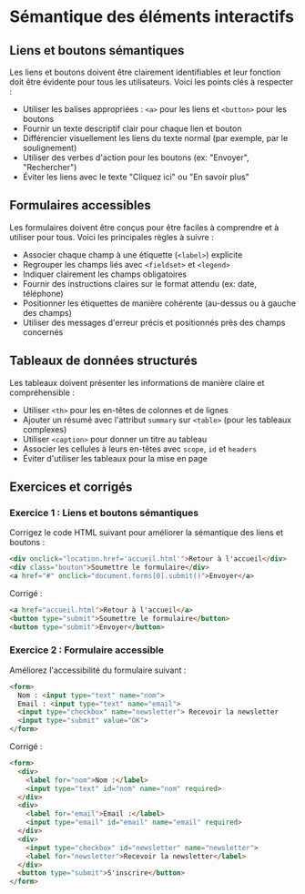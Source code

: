 # Sémantique des éléments interactifs

## Liens et boutons sémantiques

Les liens et boutons doivent être clairement identifiables et leur fonction doit être évidente pour tous les utilisateurs. Voici les points clés à respecter :

- Utiliser les balises appropriées : `<a>` pour les liens et `<button>` pour les boutons
- Fournir un texte descriptif clair pour chaque lien et bouton
- Différencier visuellement les liens du texte normal (par exemple, par le soulignement)
- Utiliser des verbes d'action pour les boutons (ex: "Envoyer", "Rechercher")
- Éviter les liens avec le texte "Cliquez ici" ou "En savoir plus"

## Formulaires accessibles

Les formulaires doivent être conçus pour être faciles à comprendre et à utiliser pour tous. Voici les principales règles à suivre :

- Associer chaque champ à une étiquette (`<label>`) explicite
- Regrouper les champs liés avec `<fieldset>` et `<legend>`
- Indiquer clairement les champs obligatoires
- Fournir des instructions claires sur le format attendu (ex: date, téléphone)
- Positionner les étiquettes de manière cohérente (au-dessus ou à gauche des champs)
- Utiliser des messages d'erreur précis et positionnés près des champs concernés

## Tableaux de données structurés

Les tableaux doivent présenter les informations de manière claire et compréhensible :

- Utiliser `<th>` pour les en-têtes de colonnes et de lignes
- Ajouter un résumé avec l'attribut `summary` sur `<table>` (pour les tableaux complexes)
- Utiliser `<caption>` pour donner un titre au tableau
- Associer les cellules à leurs en-têtes avec `scope`, `id` et `headers`
- Éviter d'utiliser les tableaux pour la mise en page

## Exercices et corrigés

### Exercice 1 : Liens et boutons sémantiques

Corrigez le code HTML suivant pour améliorer la sémantique des liens et boutons :

```html
<div onclick="location.href='accueil.html'">Retour à l'accueil</div>
<div class="bouton">Soumettre le formulaire</div>
<a href="#" onclick="document.forms[0].submit()">Envoyer</a>
```

Corrigé :

```html
<a href="accueil.html">Retour à l'accueil</a>
<button type="submit">Soumettre le formulaire</button>
<button type="submit">Envoyer</button>
```

### Exercice 2 : Formulaire accessible

Améliorez l'accessibilité du formulaire suivant :

```html
<form>
  Nom : <input type="text" name="nom">
  Email : <input type="text" name="email">
  <input type="checkbox" name="newsletter"> Recevoir la newsletter
  <input type="submit" value="OK">
</form>
```

Corrigé :

```html
<form>
  <div>
    <label for="nom">Nom :</label>
    <input type="text" id="nom" name="nom" required>
  </div>
  <div>
    <label for="email">Email :</label>
    <input type="email" id="email" name="email" required>
  </div>
  <div>
    <input type="checkbox" id="newsletter" name="newsletter">
    <label for="newsletter">Recevoir la newsletter</label>
  </div>
  <button type="submit">S'inscrire</button>
</form>
```